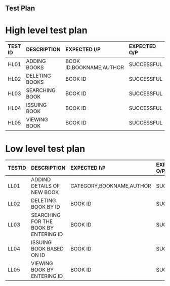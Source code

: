 ## Test Plan

# High level test plan

|TEST ID| DESCRIPTION| EXPECTED I/P| EXPECTED O/P| ACTUAL O/P|
| :-----|:-----------|:------------|:------------|:------------|
|HL01|ADDING BOOKS|BOOK ID,BOOKNAME,AUTHOR|SUCCESSFUL|SUCCESSFUL|
|HL02|DELETING BOOKS|BOOK ID|SUCCESSFUL|SUCCESSFUL|
|HL03|SEARCHING BOOK|BOOK ID|SUCCESSFUL|SUCCESSFUL|
|HL04|ISSUING BOOK|BOOK ID|SUCCESSFUL|SUCCESSFUL|
|HL05|VIEWING BOOK|BOOK ID|SUCCESSFUL|SUCCESSFUL|


# Low level test plan

|TESTID| DESCRIPTION| EXPECTED I\P| EXPECTED O/P| ACTUAL O/P|
|:-----|:-----------|:------------|:------------|:------------|
|LL01|ADDIND DETAILS OF NEW BOOK|CATEGORY,BOOKNAME,AUTHOR|SUCCESSFUL|SUCCESSFUL|
|LL02|DELETING BOOK BY ID|BOOK ID|SUCCESSFUL|SUCCESSFUL|
|LL03|SEARCHING FOR THE BOOK BY ENTERING ID|BOOK ID|SUCCESSFUL|SUCCESSFUL|
|LL04|ISSUING BOOK BASED ON ID|BOOK ID|SUCCESSFUL|SUCCESSFUL|
|LL05|VIEWING BOOK BY ENTERING ID|BOOK ID|SUCCESSFUL|SUCCESSFUL|
